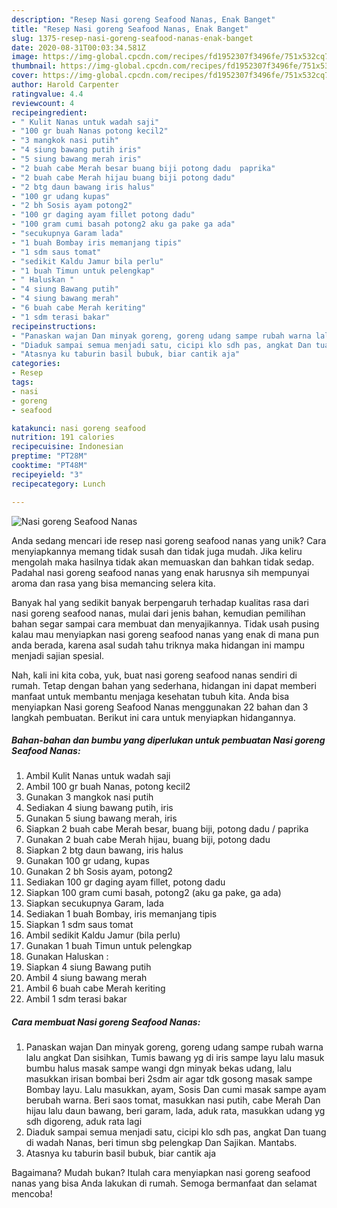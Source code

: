 ```yaml
---
description: "Resep Nasi goreng Seafood Nanas, Enak Banget"
title: "Resep Nasi goreng Seafood Nanas, Enak Banget"
slug: 1375-resep-nasi-goreng-seafood-nanas-enak-banget
date: 2020-08-31T00:03:34.581Z
image: https://img-global.cpcdn.com/recipes/fd1952307f3496fe/751x532cq70/nasi-goreng-seafood-nanas-foto-resep-utama.jpg
thumbnail: https://img-global.cpcdn.com/recipes/fd1952307f3496fe/751x532cq70/nasi-goreng-seafood-nanas-foto-resep-utama.jpg
cover: https://img-global.cpcdn.com/recipes/fd1952307f3496fe/751x532cq70/nasi-goreng-seafood-nanas-foto-resep-utama.jpg
author: Harold Carpenter
ratingvalue: 4.4
reviewcount: 4
recipeingredient:
- " Kulit Nanas untuk wadah saji"
- "100 gr buah Nanas potong kecil2"
- "3 mangkok nasi putih"
- "4 siung bawang putih iris"
- "5 siung bawang merah iris"
- "2 buah cabe Merah besar buang biji potong dadu  paprika"
- "2 buah cabe Merah hijau buang biji potong dadu"
- "2 btg daun bawang iris halus"
- "100 gr udang kupas"
- "2 bh Sosis ayam potong2"
- "100 gr daging ayam fillet potong dadu"
- "100 gram cumi basah potong2 aku ga pake ga ada"
- "secukupnya Garam lada"
- "1 buah Bombay iris memanjang tipis"
- "1 sdm saus tomat"
- "sedikit Kaldu Jamur bila perlu"
- "1 buah Timun untuk pelengkap"
- " Haluskan "
- "4 siung Bawang putih"
- "4 siung bawang merah"
- "6 buah cabe Merah keriting"
- "1 sdm terasi bakar"
recipeinstructions:
- "Panaskan wajan Dan minyak goreng, goreng udang sampe rubah warna lalu angkat Dan sisihkan, Tumis bawang yg di iris sampe layu lalu masuk bumbu halus masak sampe wangi dgn minyak bekas udang, lalu masukkan irisan bombai beri 2sdm air agar tdk gosong masak sampe Bombay layu. Lalu masukkan, ayam, Sosis Dan cumi masak sampe ayam berubah warna. Beri saos tomat, masukkan nasi putih, cabe Merah Dan hijau lalu daun bawang, beri garam, lada, aduk rata, masukkan udang yg sdh digoreng, aduk rata lagi"
- "Diaduk sampai semua menjadi satu, cicipi klo sdh pas, angkat Dan tuang di wadah Nanas, beri timun sbg pelengkap Dan Sajikan. Mantabs."
- "Atasnya ku taburin basil bubuk, biar cantik aja"
categories:
- Resep
tags:
- nasi
- goreng
- seafood

katakunci: nasi goreng seafood 
nutrition: 191 calories
recipecuisine: Indonesian
preptime: "PT28M"
cooktime: "PT48M"
recipeyield: "3"
recipecategory: Lunch

---
```



![Nasi goreng Seafood Nanas](https://img-global.cpcdn.com/recipes/fd1952307f3496fe/751x532cq70/nasi-goreng-seafood-nanas-foto-resep-utama.jpg)

Anda sedang mencari ide resep nasi goreng seafood nanas yang unik? Cara menyiapkannya memang tidak susah dan tidak juga mudah. Jika keliru mengolah maka hasilnya tidak akan memuaskan dan bahkan tidak sedap. Padahal nasi goreng seafood nanas yang enak harusnya sih mempunyai aroma dan rasa yang bisa memancing selera kita.



Banyak hal yang sedikit banyak berpengaruh terhadap kualitas rasa dari nasi goreng seafood nanas, mulai dari jenis bahan, kemudian pemilihan bahan segar sampai cara membuat dan menyajikannya. Tidak usah pusing kalau mau menyiapkan nasi goreng seafood nanas yang enak di mana pun anda berada, karena asal sudah tahu triknya maka hidangan ini mampu menjadi sajian spesial.


Nah, kali ini kita coba, yuk, buat nasi goreng seafood nanas sendiri di rumah. Tetap dengan bahan yang sederhana, hidangan ini dapat memberi manfaat untuk membantu menjaga kesehatan tubuh kita. Anda bisa menyiapkan Nasi goreng Seafood Nanas menggunakan 22 bahan dan 3 langkah pembuatan. Berikut ini cara untuk menyiapkan hidangannya.

<!--inarticleads1-->

##### Bahan-bahan dan bumbu yang diperlukan untuk pembuatan Nasi goreng Seafood Nanas:

1. Ambil  Kulit Nanas untuk wadah saji
1. Ambil 100 gr buah Nanas, potong kecil2
1. Gunakan 3 mangkok nasi putih
1. Sediakan 4 siung bawang putih, iris
1. Gunakan 5 siung bawang merah, iris
1. Siapkan 2 buah cabe Merah besar, buang biji, potong dadu / paprika
1. Gunakan 2 buah cabe Merah hijau, buang biji, potong dadu
1. Siapkan 2 btg daun bawang, iris halus
1. Gunakan 100 gr udang, kupas
1. Gunakan 2 bh Sosis ayam, potong2
1. Sediakan 100 gr daging ayam fillet, potong dadu
1. Siapkan 100 gram cumi basah, potong2 (aku ga pake, ga ada)
1. Siapkan secukupnya Garam, lada
1. Sediakan 1 buah Bombay, iris memanjang tipis
1. Siapkan 1 sdm saus tomat
1. Ambil sedikit Kaldu Jamur (bila perlu)
1. Gunakan 1 buah Timun untuk pelengkap
1. Gunakan  Haluskan :
1. Siapkan 4 siung Bawang putih
1. Ambil 4 siung bawang merah
1. Ambil 6 buah cabe Merah keriting
1. Ambil 1 sdm terasi bakar




<!--inarticleads2-->

##### Cara membuat Nasi goreng Seafood Nanas:

1. Panaskan wajan Dan minyak goreng, goreng udang sampe rubah warna lalu angkat Dan sisihkan, Tumis bawang yg di iris sampe layu lalu masuk bumbu halus masak sampe wangi dgn minyak bekas udang, lalu masukkan irisan bombai beri 2sdm air agar tdk gosong masak sampe Bombay layu. Lalu masukkan, ayam, Sosis Dan cumi masak sampe ayam berubah warna. Beri saos tomat, masukkan nasi putih, cabe Merah Dan hijau lalu daun bawang, beri garam, lada, aduk rata, masukkan udang yg sdh digoreng, aduk rata lagi
1. Diaduk sampai semua menjadi satu, cicipi klo sdh pas, angkat Dan tuang di wadah Nanas, beri timun sbg pelengkap Dan Sajikan. Mantabs.
1. Atasnya ku taburin basil bubuk, biar cantik aja




Bagaimana? Mudah bukan? Itulah cara menyiapkan nasi goreng seafood nanas yang bisa Anda lakukan di rumah. Semoga bermanfaat dan selamat mencoba!
